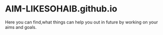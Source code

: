 # AIM-LIKESOHAIB.github.io
Here you can find,what things can help you out in future by working on your aims and goals.
